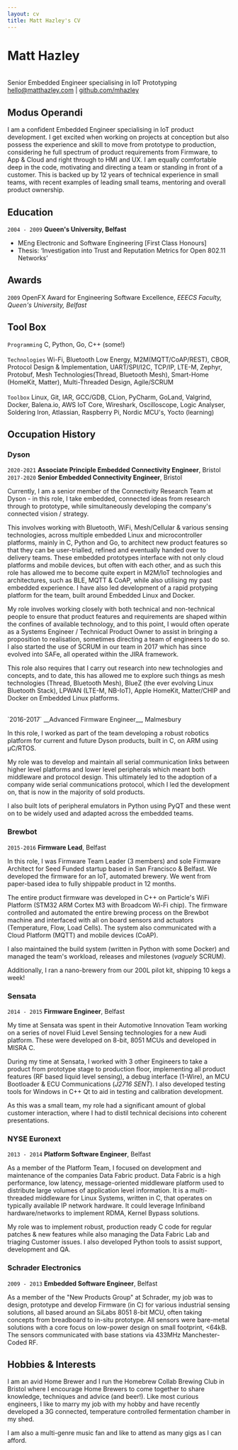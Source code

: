 ```yaml
---
layout: cv
title: Matt Hazley's CV
---
```

# Matt Hazley
<br>
Senior Embedded Engineer specialising in IoT Prototyping
<div id="webaddress">
<a href="hello@matthazley.com">hello@matthazley.com</a>
| <a href="https://github.com/mhazley">github.com/mhazley</a>
</div>


## Modus Operandi

I am a confident Embedded Engineer specialising in IoT product development. I get excited when working on projects at conception but also possess the experience and skill to move from prototype to production, considering he full spectrum of product requirements from Firmware, to App & Cloud and right through to HMI and UX. I am equally comfortable deep in the code, motivating and directing a team or standing in front of a customer. This is backed up by 12 years of technical experience in small teams, with recent examples of leading small teams, mentoring and overall product ownership.

## Education

`2004 - 2009`
__Queen's University, Belfast__

- MEng Electronic and Software Engineering [First Class Honours]
- Thesis: ‘Investigation into Trust and Reputation Metrics for Open 802.11 Networks’

## Awards

`2009`
OpenFX Award for Engineering Software Excellence, *EEECS Faculty, Queen's University, Belfast*

## Tool Box

`Programming`
C, Python, Go, C++ (some!)
<br><br>
`Technologies`
Wi-Fi, Bluetooth Low Energy, M2M(MQTT/CoAP/REST), CBOR, Protocol Design & Implementation, UART/SPI/I2C, TCP/IP, LTE-M, Zephyr, Protobuf, Mesh Technologies(Thread, Bluetooth Mesh), Smart-Home (HomeKit, Matter), Multi-Threaded Design, Agile/SCRUM  
<br>
`Toolbox`
Linux, Git, IAR, GCC/GDB, CLion, PyCharm, GoLand, Valgrind, Docker, Balena.io, AWS IoT Core, Wireshark, Oscilloscope, Logic Analyser, Soldering Iron, Atlassian, Raspberry Pi, Nordic MCU's, Yocto (learning)

## Occupation History

### Dyson
`2020-2021`
__Associate Principle Embedded Connectivity Engineer__, Bristol
<br>
`2017-2020`
__Senior Embedded Connectivity Engineer__, Bristol

Currently, I am a senior member of the Connectivity Research Team at Dyson - in this role, I take embedded, connected ideas from research through to prototype, while simultaneously developing the company's connected vision / strategy.

This involves working with Bluetooth, WiFi, Mesh/Cellular & various sensing technologies, across multiple embedded Linux and microcontroller platforms, mainly in C, Python and Go, to architect new product features so that they can be user-trialled, refined and eventually handed over to delivery teams. These embedded prototypes interface with not only cloud platforms and mobile devices, but often with each other, and as such this role has allowed me to become quite expert in M2M/IoT technologies and architectures, such as BLE, MQTT & CoAP, while also utilising my past embedded experience. I have also led development of a rapid protyping platform for the team, built around Embedded Linux and Docker.

My role involves working closely with both technical and non-technical people to ensure that product features and requirements are shaped within the confines of available technology, and to this point, I would often operate as a Systems Engineer / Technical Product Owner to assist in bringing a proposition to realisation, sometimes directing a team of engineers to do so. I also started the use of SCRUM in our team in 2017 which has since evolved into SAFe, all operated within the JIRA framework.

This role also requires that I carry out research into new technologies and concepts, and to date, this has allowed me to explore such things as mesh technologies (Thread, Bluetooth Mesh), BlueZ (the ever evolving Linux Bluetooth Stack), LPWAN (LTE-M, NB-IoT), Apple HomeKit, Matter/CHIP and Docker on Embedded Linux platforms. 

<br>
`2016-2017`
__Advanced Firmware Engineer__, Malmesbury

In this role, I worked as part of the team developing a robust robotics platform for current and future Dyson products, built in C, on ARM using μC/RTOS. 

My role was to develop and maintain all serial communication links between higher level platforms and lower level peripherals which meant both middleware and protocol design. This ultimately led to the adoption of a company wide serial communications protocol, which I led the development on, that is now in the majority of sold products.   

I also built lots of peripheral emulators in Python using PyQT and these went on to be widely used and adapted across the embedded teams.

### Brewbot
`2015-2016`
__Firmware Lead__, Belfast

In this role, I was Firmware Team Leader (3 members) and sole Firmware Architect for Seed Funded startup based in San Francisco & Belfast. We developed the firmware for an IoT, automated brewery. We went from paper-based idea to fully shippable product in 12 months.

The entire product firmware was developed in C++ on Particle's WiFi Platform (STM32 ARM Cortex M3 with Broadcom Wi-Fi chip). The firmware controlled and automated the entire brewing process on the Brewbot machine and interfaced with all on board sensors and actuators (Temperature, Flow, Load Cells). The system also communicated with a Cloud Platform (MQTT) and mobile devices (CoAP).

I also maintained the build system (written in Python with some Docker) and managed the team's workload, releases and milestones (_vaguely_ SCRUM).

Additionally, I ran a nano-brewery from our 200L pilot kit, shipping 10 kegs a week!

### Sensata
`2014 - 2015`
__Firmware Engineer__, Belfast

My time at Sensata was spent in their Automotive Innovation Team working on a series of novel Fluid Level Sensing technologies for a new Audi platform. These were developed on 8-bit, 8051 MCUs and developed in MISRA C. 

During my time at Sensata, I worked with 3 other Engineers to take a product from prototype stage to production floor, implementing all product features (RF based liquid level sensing), a debug interface (1-Wire), an MCU Bootloader & ECU Communications (_J2716 SENT_). I also developed testing tools for Windows in C++ Qt to aid in testing and calibration development. 

As this was a small team, my role had a significant amount of global customer interaction, where I had to distil technical decisions into coherent presentations.

### NYSE Euronext
`2013 - 2014`
__Platform Software Engineer__, Belfast

As a member of the Platform Team, I focused on development and maintenance of the companies Data Fabric product. Data Fabric is a high performance, low latency, message-oriented middleware platform used to distribute large volumes of application level information. It is a multi-threaded middleware for Linux Systems, written in C, that operates on typically available IP network hardware. It could leverage Infiniband hardware/networks to implement RDMA, Kernel Bypass solutions. 

My role was to implement robust, production ready C code for regular patches & new features while also managing the Data Fabric Lab and triaging Customer issues. I also developed Python tools to assist support, development and QA.

### Schrader Electronics
`2009 - 2013`
__Embedded Software Engineer__, Belfast

As a member of the "New Products Group" at Schrader, my job was to design, prototype and develop Firmware (in C) for various industrial sensing solutions, all based around an SiLabs 8051 8-bit MCU, often taking concepts from breadboard to in-situ prototype. All sensors were bare-metal solutions with a core focus on low-power design on small footprint, <64kB. The sensors communicated with base stations via 433MHz Manchester-Coded RF.

## Hobbies & Interests

I am an avid Home Brewer and I run the Homebrew Collab Brewing Club in Bristol where I encourage Home Brewers to come together to share knowledge, techniques and advice (and beer!). Like most curious engineers, I like to marry my job with my hobby and have recently developed a 3G connected, temperature controlled fermentation chamber in my shed.

I am also a multi-genre music fan and like to attend as many gigs as I can afford.

<!-- ### Footer

Last updated: Sept 2021 -->